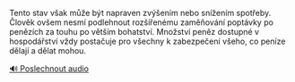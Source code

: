 
Tento stav však může být napraven zvýšením nebo snížením spotřeby. Člověk ovšem nesmí podlehnout rozšířenému zaměňování poptávky po penězích za touhu po větším bohatství. Množství peněz dostupné v hospodářství vždy postačuje pro všechny k zabezpečení všeho, co peníze dělají a dělat mohou.

[🔊 Poslechnout audio](/data/7-paragraphs/audio/chapter_79/para_002-Tento-stav-vak-me-bt-napraven-zvenm-nebo-sn.mp3)
